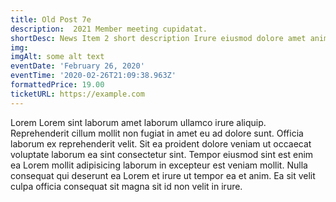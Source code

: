 ```yaml
---
title: Old Post 7e
description:  2021 Member meeting cupidatat.
shortDesc: News Item 2 short description Irure eiusmod dolore amet anim non laboris amet.
img: 
imgAlt: some alt text
eventDate: 'February 26, 2020'
eventTime: '2020-02-26T21:09:38.963Z'
formattedPrice: 19.00
ticketURL: https://example.com
---
```

Lorem Lorem sint laborum amet laborum ullamco irure aliquip. Reprehenderit cillum mollit non fugiat in amet eu ad dolore sunt. Officia laborum ex reprehenderit velit. Sit ea proident dolore veniam ut occaecat voluptate laborum ea sint consectetur sint. Tempor eiusmod sint est enim ea Lorem mollit adipisicing laborum in excepteur est veniam mollit. Nulla consequat qui deserunt ea Lorem et irure ut tempor ea et anim. Ea sit velit culpa officia consequat sit magna sit id non velit in irure.